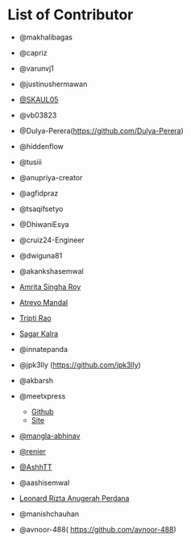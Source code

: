 ﻿# List of Contributor

- @makhalibagas
- @capriz
- @varunvj1
- @justinushermawan
- [@SKAUL05](https://github.com/SKAUL05)
- @vb03823
- @Dulya-Perera(https://github.com/Dulya-Perera)
- @hiddenflow
- @tusiii
- @anupriya-creator
- @agfidpraz
- @tsaqifsetyo
- @DhiwaniEsya
- @cruiz24-Engineer
- @dwiguna81
- @akankshasemwal
- [Amrita Singha Roy](https://github.com/uzumakinaruto96)
- [Atreyo Mandal](https://github.com/Atreyo69)
- [Tripti Rao](https://github.com/Tripti19-Rao)
- [Sagar Kalra](https://github.com/kalrasagar)
- @innatepanda
- @jpk3lly (https://github.com/jpk3lly)
- @akbarsh
- @meetxpress 
    - [Github](https://github.com/meetxpress)
    - [Site](http://meetpatel.live)
- [@mangla-abhinav](https://github.com/mangla-abhinav)  
- [@renier](https://github.com/throwexceptions)  
- [@AshhTT](https://github.com/AshhTT)

- @aashisemwal
- [Leonard Rizta Anugerah Perdana](https://github.com/leonardrizta)
- @manishchauhan
- @avnoor-488( https://github.com/avnoor-488)
